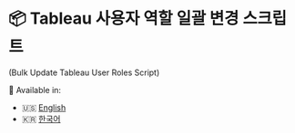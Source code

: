 # 📦 Tableau 사용자 역할 일괄 변경 스크립트  
(Bulk Update Tableau User Roles Script)

📖 Available in:

- 🇺🇸 [English](./README.en.md)
- 🇰🇷 [한국어](./README.ko.md)